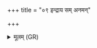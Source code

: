 +++
title = "०९ इन्द्राय सम् अनमन्"

+++
<details><summary>मूलम् (GR)</summary>

इन्द्राय सम् अनमन् तस्मै वीर्येण सम् अनमन् ।  
यथेन्द्राय वीर्येण समनमन्  
(…) ॥ +++(see 1cdef)+++
</details>